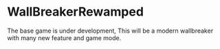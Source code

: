 # WallBreakerRewamped

The base game is under development, This will be a modern wallbreaker with many new feature and game mode.

